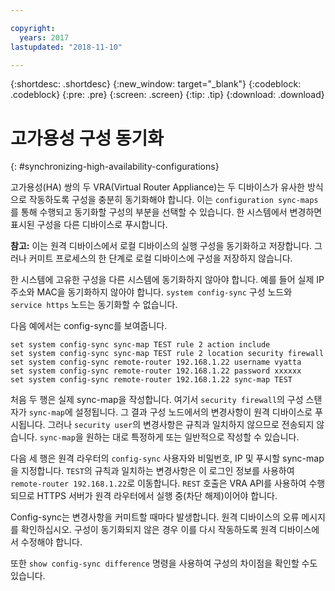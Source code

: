 ```yaml
---

copyright:
  years: 2017
lastupdated: "2018-11-10"

---
```


{:shortdesc: .shortdesc}
{:new_window: target="_blank"}
{:codeblock: .codeblock}
{:pre: .pre}
{:screen: .screen}
{:tip: .tip}
{:download: .download}

# 고가용성 구성 동기화
{: #synchronizing-high-availability-configurations}

고가용성(HA) 쌍의 두 VRA(Virtual Router Appliance)는 두 디바이스가 유사한 방식으로 작동하도록 구성을 충분히 동기화해야 합니다. 이는 `configuration sync-maps`를 통해 수행되고 동기화할 구성의 부분을 선택할 수 있습니다. 한 시스템에서 변경하면 표시된 구성을 다른 디바이스로 푸시합니다.

**참고:** 이는 원격 디바이스에서 로컬 디바이스의 실행 구성을 동기화하고 저장합니다. 그러나 커미트 프로세스의 한 단계로 로컬 디바이스에 구성을 저장하지 않습니다. 

한 시스템에 고유한 구성을 다른 시스템에 동기화하지 않아야 합니다. 예를 들어 실제 IP 주소와 MAC을 동기화하지 않아야 합니다. `system config-sync` 구성 노드와 `service https` 노드는 동기화할 수 없습니다.

다음 예에서는 config-sync를 보여줍니다.

```
set system config-sync sync-map TEST rule 2 action include
set system config-sync sync-map TEST rule 2 location security firewall
set system config-sync remote-router 192.168.1.22 username vyatta
set system config-sync remote-router 192.168.1.22 password xxxxxx
set system config-sync remote-router 192.168.1.22 sync-map TEST
```

처음 두 행은 실제 sync-map을 작성합니다. 여기서 `security firewall`의 구성 스탠자가 `sync-map`에 설정됩니다. 그 결과 구성 노드에서의 변경사항이 원격 디바이스로 푸시됩니다. 그러나 `security user`의 변경사항은 규칙과 일치하지 않으므로 전송되지 않습니다. `sync-map`을 원하는 대로 특정하게 또는 일반적으로 작성할 수 있습니다.

다음 세 행은 원격 라우터의 `config-sync` 사용자와 비밀번호, IP 및 푸시할 sync-map을 지정합니다. `TEST`의 규칙과 일치하는 변경사항은 이 로그인 정보를 사용하여 `remote-router 192.168.1.22`로 이동합니다. `REST` 호출은 VRA API를 사용하여 수행되므로 HTTPS 서버가 원격 라우터에서 실행 중(차단 해제)이어야 합니다.

Config-sync는 변경사항을 커미트할 때마다 발생합니다. 원격 디바이스의 오류 메시지를 확인하십시오. 구성이 동기화되지 않은 경우 이를 다시 작동하도록 원격 디바이스에서 수정해야 합니다.

또한 `show config-sync difference` 명령을 사용하여 구성의 차이점을 확인할 수도 있습니다.
